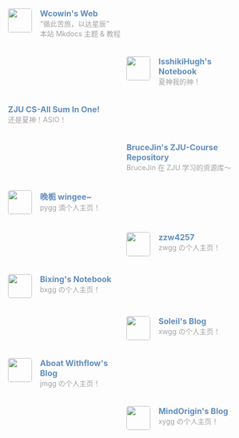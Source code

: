 <div class="post-body">
  <div id="links">
    <style>
      /* 用于大屏幕和小屏幕的通用样式 */
      .card {
        width: 45%;
        font-size: 1rem;
        padding: 10px 20px;
        border-radius: 4px;
        transition-duration: 0.15s;
        margin-bottom: 1rem;
        display: flex;
      }
      .card:nth-child(odd) {
        float: left;
      }
      .card:nth-child(even) {
        float: right;
      }
      .card:hover {
        transform: scale(1.1);
        box-shadow: 0 2px 6px 0 rgba(0, 0, 0, 0.12), 0 0 6px 0 rgba(0, 0, 0, 0.04);
      }
      .card a {
        border: none;
      }
      .card .ava {
        width: 3rem !important;
        height: 3rem !important;
        margin: 0 !important;
        margin-right: 1em !important;
        border-radius: 4px;
      }
      .card .card-header {
        font-style: italic;
        overflow: hidden;
        width: 100%;
      }
      .card .card-header a {
        font-style: normal;
        color: #608dbd;
        font-weight: bold;
        text-decoration: none;
      }
      .card .card-header a:hover {
        color: #d480aa;
        text-decoration: none;
      }
      .card .card-header .info {
        font-style: normal;
        color: #a3a3a3;
        font-size: 14px;
        min-width: 0;
        overflow: hidden;
        white-space: nowrap;
      }
      /* 媒体查询：小屏幕 */
      @media (max-width: 768px) {
        .card {
          width: 100%; /* 在小屏幕上显示为单列 */
          float: none; /* 清除浮动 */
        }
      }
    </style>
    <div class="links-content">
      <div class="link-navigation">
        <div class="card"> 
          <img class="ava" src="https://s2.loli.net/2024/02/01/gaE47y5fKM6kosV.png" /> 
          <div class="card-header"> 
            <div> 
            <a href="https://wcowin.work/ " target="_blank">Wcowin's Web</a> 
            </div> 
            <div class="info">“循此苦旅，以达星辰”</div>
            <div class="info">本站 Mkdocs 主题 & 教程</div>
          </div> 
        </div>
        <div class="card"> 
          <img class="ava" src="https://note.isshikih.top/_assets/iro/IroPatch_Brown.png" /> 
          <div class="card-header"> 
            <div> 
            <a href="https://note.isshikih.top/" target="_blank">IsshikiHugh's Notebook</a> 
            </div> 
            <div class="info">夏神我的神！</div> 
          </div> 
        </div>
        <div class="card"> 
          <div class="card-header"> 
            <div> 
            <a href="https://isshikihugh.github.io/zju-cs-asio/" target="_blank">ZJU CS-All Sum In One!</a> 
            </div> 
            <div class="info">还是夏神！ASIO！</div> 
          </div> 
        </div>
        <div class="card"> 
          <div class="card-header"> 
            <div> 
            <a href="https://github.com/BruceJqs/ZJU-Courses" target="_blank">BruceJin's ZJU-Course Repository</a> 
            </div> 
            <div class="info">BruceJin 在 ZJU 学习的资源库～</div> 
          </div> 
        </div> 
        <div class="card"> 
          <img class="ava" src="http://47.96.29.144/img/avatar.jpg" /> 
          <div class="card-header"> 
            <div>
            <a href="http://47.96.29.144/" target="_blank">晚栀 wingee~</a> 
            </div> 
            <div class="info"> pygg 滴个人主页！</div> 
          </div> 
        </div> 
        <div class="card"> 
          <img class="ava" src="https://zzw4257.cn/_astro/demo-avatar.Dw-aIvea_Z1xvGVL.webp" /> 
          <div class="card-header"> 
            <div> 
            <a href="https://zzw4257.cn/" target="_blank">zzw4257</a> 
            </div> 
            <div class="info">zwgg の个人主页！</div> 
          </div> 
        </div>  
        <div class="card"> 
          <img class="ava" src="https://wbx0710.github.io/mymkdocs/images/logo.jpg" /> 
          <div class="card-header"> 
            <div> 
            <a href="https://wbx0710.github.io/mymkdocs/" target="_blank">Bixing's Notebook</a> 
            </div> 
            <div class="info">bxgg の个人主页！</div> 
          </div> 
        </div>  
        <div class="card"> 
          <img class="ava" src="https://xw-soleil.github.io/img/myavatar.jpg" /> 
          <div class="card-header"> 
            <div> 
            <a href="https://xw-soleil.github.io/" target="_blank">Soleil's Blog</a> 
            </div> 
            <div class="info">xwgg の个人主页！</div> 
          </div> 
        </div> 
        <div class="card"> 
          <img class="ava" src="https://www.notion.so/image/https%3A%2F%2Fprod-files-secure.s3.us-west-2.amazonaws.com%2F184e2b75-7423-4596-a8f3-d2664bbf3cfa%2F00414518-89d8-4a80-85c9-5acd615254bb%2F%25E8%25B5%25B0%25E9%25A9%25AC%25E5%25A3%2581%25E7%25BA%25B8.png?table=collection&id=1803170b-7f32-8189-9beb-000b8ea6e47c&t=1803170b-7f32-8189-9beb-000b8ea6e47c&width=800&cache=v2" /> 
          <div class="card-header"> 
            <div> 
            <a href="https://www.aboatwithflow.top/" target="_blank">Aboat Withflow's Blog</a> 
            </div> 
            <div class="info">jmgg の个人主页！</div> 
          </div> 
        </div>   
        <div class="card"> 
          <img class="ava" src="https://www.notion.so/image/attachment%3A500bfc4b-1a87-4acb-b6f5-44fb737cbc77%3Alxy.jpg?table=collection&id=1c6cf0a2-4bb7-4299-89cf-c1ab460a758f&t=1c6cf0a2-4bb7-4299-89cf-c1ab460a758f" /> 
          <div class="card-header"> 
            <div> 
            <a href="https://blog.mindorigin.top/" target="_blank">MindOrigin's Blog</a> 
            </div> 
            <div class="info">xygg の个人主页！</div> 
          </div> 
        </div>   
      </div>
    </div>
  </div>
</div>